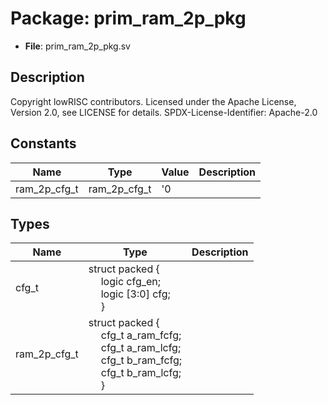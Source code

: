 # Package: prim_ram_2p_pkg

- **File**: prim_ram_2p_pkg.sv
## Description

 Copyright lowRISC contributors.
 Licensed under the Apache License, Version 2.0, see LICENSE for details.
 SPDX-License-Identifier: Apache-2.0



## Constants

| Name         | Type         | Value | Description |
| ------------ | ------------ | ----- | ----------- |
| ram_2p_cfg_t | ram_2p_cfg_t | '0    |             |
## Types

| Name         | Type                                                                                                                                                                                                                                                                                                    | Description |
| ------------ | ------------------------------------------------------------------------------------------------------------------------------------------------------------------------------------------------------------------------------------------------------------------------------------------------------- | ----------- |
| cfg_t        | struct packed {<br><span style="padding-left:20px">     logic       cfg_en;<br><span style="padding-left:20px">     logic [3:0] cfg;<br><span style="padding-left:20px">   }                                                                                                                            |             |
| ram_2p_cfg_t | struct packed {<br><span style="padding-left:20px">     cfg_t a_ram_fcfg;<br><span style="padding-left:20px">       cfg_t a_ram_lcfg;<br><span style="padding-left:20px">       cfg_t b_ram_fcfg;<br><span style="padding-left:20px">       cfg_t b_ram_lcfg;<br><span style="padding-left:20px">     } |             |
